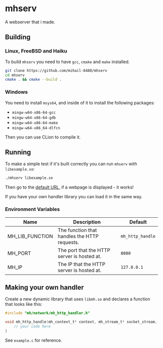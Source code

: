 # mhserv

A webserver that i made.

## Building

### Linux, FreeBSD and Haiku

To build `mhserv` you need to have `gcc`, `cmake` and `make` installed.

```sh
git clone https://github.com/mihail-8480/mhserv
cd mhserv
cmake . && cmake --build .
```

### Windows

You need to install `msys64`, and inside of it to install the following packages:

* `mingw-w64-x86-64-gcc`
* `mingw-w64-x86-64-gdb`
* `mingw-w64-x86-64-make`
* `mingw-w64-x86_64-dlfcn`

Then you can use CLion to compile it.

## Running

To make a simple test if it's built correctly you can run `mhserv` with `libexample.so`:

```sh
./mhserv libexample.so
```

Then go to the [default URL](http://localhost:8080/), if a webpage is displayed - it works!

If you have your own handler library you can load it in the same way.

### Environment Variables

| Name | Description | Default |
|------| ----------- | ------- |
| MH_LIB_FUNCTION | The function that handles the HTTP requests. | `mh_http_handle` |
| MH_PORT | The port that the HTTP server is hosted at. | `8080` |
| MH_IP | The IP that the HTTP server is hosted at. | `127.0.0.1` |

## Making your own handler

Create a new dynamic library that uses `libmh.so` and declares a function that looks like this:

```c
#include "mh/network/mh_http_handler.h"

void mh_http_handle(mh_context_t* context, mh_stream_t* socket_stream, mh_http_request_t* request) {
    // your code here
}

```

See `example.c` for reference.
